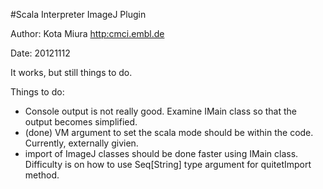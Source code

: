 #Scala Interpreter ImageJ Plugin

Author: Kota Miura [http:cmci.embl.de](http:cmci.embl.de)

Date: 20121112

It works, but still things to do. 

Things to do:

+ Console output is not really good. Examine IMain class so that the output becomes simplified. 
+ (done) VM argument to set the scala mode should be within the code. Currently, externally givien. 
+ import of ImageJ classes should be done faster using IMain class. Difficulty is on how to use Seq[String] type argument for quitetImport method. 

